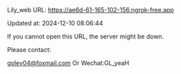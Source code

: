 Lily_web URL: https://ae6d-61-165-102-156.ngrok-free.app

Updated at: 2024-12-10 08:06:44

If you cannot open this URL, the server might be down.

Please contact: 

goley04@foxmail.com Or Wechat:GL_yeaH